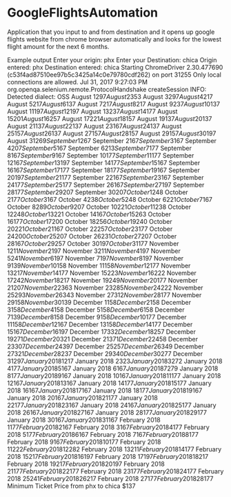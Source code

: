 # GoogleFlightsAutomation

Application that you input to and from destination and it opens up google flights website from chrome browser automatically and looks for the lowest flight amount for the next 6 months.


Example output
Enter your origin: 
phx
Enter your Destination: 
chica
Origin entered: phx
Destination entered: chica
Starting ChromeDriver 2.30.477690 (c53f4ad87510ee97b5c3425a14c0e79780cdf262) on port 31255
Only local connections are allowed.
Jul 31, 2017 9:27:03 PM org.openqa.selenium.remote.ProtocolHandshake createSession
INFO: Detected dialect: OSS
August 1$297
August 2$353
August 3$297
August 4$217
August 5$217
August 6$137
August 7$217
August 8$217
August 9$237
August 10$137
August 11$197
August 12$197
August 13$237
August 14$177
August 15$201
August 16$257
August 17$221
August 18$157
August 19$137
August 20$137
August 21$137
August 22$137
August 23$167
August 24$137
August 25$157
August 26$137
August 27$157
August 28$157
August 29$157
August 30$197
August 31$269
September 1$267
September 2$167
September 3$167
September 4$207
September 5$167
September 6$213
September 7$177
September 8$167
September 9$167
September 10$177
September 11$177
September 12$167
September 13$197
September 14$177
September 15$167
September 16$167
September 17$177
September 18$177
September 19$167
September 20$197
September 21$177
September 22$167
September 23$167
September 24$177
September 25$177
September 26$167
September 27$197
September 28$177
September 29$207
September 30$207
October 1$248
October 2$177
October 3$167
October 4$238
October 5$248
October 6$221
October 7$167
October 8$289
October 9$207
October 10$221
October 11$238
October 12$248
October 13$221
October 14$167
October 15$263
October 16$177
October 17$200
October 18$256
October 19$240
October 20$221
October 21$167
October 22$257
October 23$177
October 24$200
October 25$207
October 26$231
October 27$207
October 28$167
October 29$257
October 30$197
October 31$177
November 1$211
November 2$197
November 3$211
November 4$197
November 5$241
November 6$197
November 7$197
November 8$197
November 9$139
November 10$158
November 11$158
November 12$177
November 13$217
November 14$177
November 15$223
November 16$222
November 17$242
November 18$217
November 19$249
November 20$177
November 21$207
November 22$363
November 23$285
November 24$222
November 25$293
November 26$343
November 27$312
November 28$177
November 29$158
November 30$139
December 1$158
December 2$158
December 3$158
December 4$158
December 5$158
December 6$158
December 7$139
December 8$158
December 9$158
December 10$177
December 11$158
December 12$167
December 13$158
December 14$177
December 15$167
December 16$197
December 17$332
December 18$257
December 19$271
December 20$321
December 21$371
December 22$458
December 23$307
December 24$397
December 25$257
December 26$349
December 27$321
December 28$237
December 29$340
December 30$277
December 31$297
January 2018 1$217
January 2018 2$323
January 2018 3$272
January 2018 4$177
January 2018 5$167
January 2018 6$167
January 2018 7$279
January 2018 8$177
January 2018 9$167
January 2018 10$167
January 2018 11$177
January 2018 12$167
January 2018 13$167
January 2018 14$177
January 2018 15$177
January 2018 16$167
January 2018 17$167
January 2018 18$177
January 2018 19$167
January 2018 20$167
January 2018 21$177
January 2018 22$177
January 2018 23$167
January 2018 24$167
January 2018 25$177
January 2018 26$167
January 2018 27$167
January 2018 28$177
January 2018 29$177
January 2018 30$167
January 2018 31$167
February 2018 1$177
February 2018 2$167
February 2018 3$167
February 2018 4$177
February 2018 5$177
February 2018 6$167
February 2018 7$167
February 2018 8$177
February 2018 9$167
February 2018 10$177
February 2018 11$222
February 2018 12$282
February 2018 13$211
February 2018 14$177
February 2018 15$217
February 2018 16$197
February 2018 17$197
February 2018 18$217
February 2018 19$217
February 2018 20$197
February 2018 21$177
February 2018 22$177
February 2018 23$177
February 2018 24$177
February 2018 25$241
February 2018 26$217
February 2018 27$177
February 2018 28$177
Minimum Ticket Price from phx to chica $137
